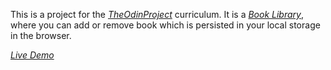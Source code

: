 This is a project for the [_TheOdinProject_](https://www.theodinproject.com/paths/full-stack-javascript/courses/javascript/lessons/library) curriculum. It is a [_Book Library_](https://en.wikipedia.org/wiki/Etch_A_Sketch), where you can add or remove book which is persisted in your local storage in the browser.

[_Live Demo_]()

